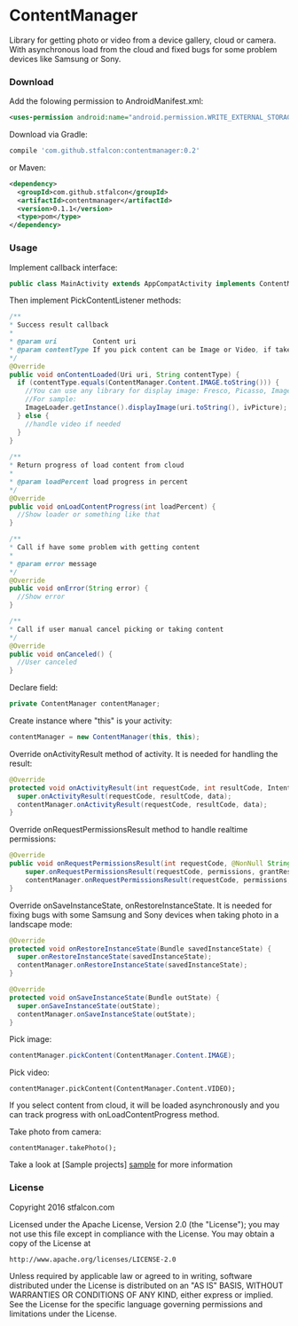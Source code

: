 # ContentManager
Library for getting photo or video from a device gallery, cloud or camera. With asynchronous load from the cloud and fixed bugs for some problem devices like Samsung or Sony.

### Download

Add the folowing permission to AndroidManifest.xml:
```xml
<uses-permission android:name="android.permission.WRITE_EXTERNAL_STORAGE" />
```

Download via Gradle:
```gradle
compile 'com.github.stfalcon:contentmanager:0.2'
```

or Maven:
```xml
<dependency>
  <groupId>com.github.stfalcon</groupId>
  <artifactId>contentmanager</artifactId>
  <version>0.1.1</version>
  <type>pom</type>
</dependency>
```

### Usage

Implement callback interface:
```java
public class MainActivity extends AppCompatActivity implements ContentManager.PickContentListener {
```

Then implement PickContentListener methods:
```java
/**
* Success result callback
*
* @param uri         Content uri
* @param contentType If you pick content can be Image or Video, if take - only Image
*/
@Override
public void onContentLoaded(Uri uri, String contentType) {
  if (contentType.equals(ContentManager.Content.IMAGE.toString())) {
    //You can use any library for display image: Fresco, Picasso, ImageLoader and etc.
    //For sample:
    ImageLoader.getInstance().displayImage(uri.toString(), ivPicture);
  } else {
    //handle video if needed
  }
}
        
/**
* Return progress of load content from cloud
*
* @param loadPercent load progress in percent
*/
@Override
public void onLoadContentProgress(int loadPercent) {
  //Show loader or something like that
}

/**
* Call if have some problem with getting content
*
* @param error message
*/
@Override
public void onError(String error) {
  //Show error
}

/**
* Call if user manual cancel picking or taking content
*/
@Override
public void onCanceled() {
  //User canceled
}
```


Declare field:
```java
private ContentManager contentManager;
```

Create instance where "this" is your activity:
```java
contentManager = new ContentManager(this, this);
```

Override onActivityResult method of activity. It is needed for handling the result:
```java
@Override
protected void onActivityResult(int requestCode, int resultCode, Intent data) {
  super.onActivityResult(requestCode, resultCode, data);
  contentManager.onActivityResult(requestCode, resultCode, data);
}
```

Override onRequestPermissionsResult method to handle realtime permissions:
```java
@Override
public void onRequestPermissionsResult(int requestCode, @NonNull String[] permissions, @NonNull int[] grantResults) {
    super.onRequestPermissionsResult(requestCode, permissions, grantResults);
    contentManager.onRequestPermissionsResult(requestCode, permissions, grantResults);
}
```

Override onSaveInstanceState, onRestoreInstanceState. It is needed for fixing bugs with some Samsung and Sony devices when taking photo in a landscape mode:
```java
@Override
protected void onRestoreInstanceState(Bundle savedInstanceState) {
  super.onRestoreInstanceState(savedInstanceState);
  contentManager.onRestoreInstanceState(savedInstanceState);
}

@Override
protected void onSaveInstanceState(Bundle outState) {
  super.onSaveInstanceState(outState);
  contentManager.onSaveInstanceState(outState);
}
```

Pick image: 
```java
contentManager.pickContent(ContentManager.Content.IMAGE);
```
Pick video:
```jave
contentManager.pickContent(ContentManager.Content.VIDEO);
```
If you select content from cloud, it will be loaded asynchronously and you can track progress with onLoadContentProgress method.

Take photo from camera:
```
contentManager.takePhoto();
```

Take a look at [Sample projects] [sample] for more information

### License 

Copyright 2016 stfalcon.com

Licensed under the Apache License, Version 2.0 (the "License");
you may not use this file except in compliance with the License.
You may obtain a copy of the License at

    http://www.apache.org/licenses/LICENSE-2.0

Unless required by applicable law or agreed to in writing, software
distributed under the License is distributed on an "AS IS" BASIS,
WITHOUT WARRANTIES OR CONDITIONS OF ANY KIND, either express or implied.
See the License for the specific language governing permissions and
limitations under the License.



[sample]: <https://github.com/stfalcon-studio/ContentManager/tree/master/sample>



